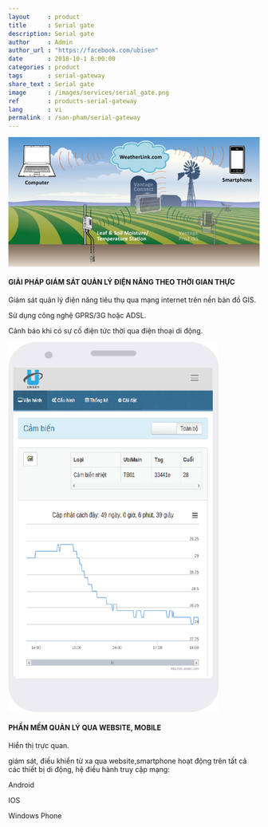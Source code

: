 ```yaml
---
layout     : product
title      : Serial gate
description: Serial gate 
author     : Admin
author_url : "https://facebook.com/ubisen"
date       : 2018-10-1 8:00:00
categories : product
tags       : serial-gateway
share_text : Serial gate
image      : /images/services/serial_gate.png
ref        : products-serial-gateway
lang       : vi
permalink  : /san-pham/serial-gateway
---
```


![energy-management](/images/services/agriculture.jpg)

#### GIẢI PHÁP GIÁM SÁT QUẢN LÝ ĐIỆN NĂNG THEO THỜI GIAN THỰC
Giám sát quản lý điện năng tiêu thụ qua mạng internet trên nền bản đồ GIS.

Sử dụng công nghệ GPRS/3G hoặc ADSL.

Cảnh báo khi có sự cố điện tức thời qua điện thoại di động.


![energy-management](/images/services/sht-3.png)

#### PHẦN MỀM QUẢN LÝ QUA WEBSITE, MOBILE
Hiển thị trực quan.

giám sát, điều khiển từ xa qua website,smartphone hoạt động trên tất cả các thiết bị di động, hệ điều hành truy cập mạng:

Android

IOS

Windows Phone
